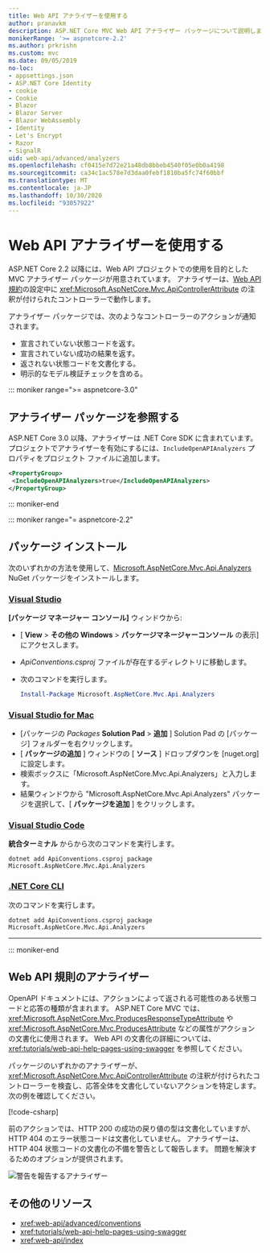 ```yaml
---
title: Web API アナライザーを使用する
author: pranavkm
description: ASP.NET Core MVC Web API アナライザー パッケージについて説明します。
monikerRange: '>= aspnetcore-2.2'
ms.author: prkrishn
ms.custom: mvc
ms.date: 09/05/2019
no-loc:
- appsettings.json
- ASP.NET Core Identity
- cookie
- Cookie
- Blazor
- Blazor Server
- Blazor WebAssembly
- Identity
- Let's Encrypt
- Razor
- SignalR
uid: web-api/advanced/analyzers
ms.openlocfilehash: cf0415e7d72e21a48db8bbeb4540f05e0b0a4198
ms.sourcegitcommit: ca34c1ac578e7d3daa0febf1810ba5fc74f60bbf
ms.translationtype: MT
ms.contentlocale: ja-JP
ms.lasthandoff: 10/30/2020
ms.locfileid: "93057922"
---
```

# <a name="use-web-api-analyzers"></a>Web API アナライザーを使用する

ASP.NET Core 2.2 以降には、Web API プロジェクトでの使用を目的とした MVC アナライザー パッケージが用意されています。 アナライザーは、[Web API 規約](xref:web-api/advanced/conventions)の設定中に <xref:Microsoft.AspNetCore.Mvc.ApiControllerAttribute> の注釈が付けられたコントローラーで動作します。

アナライザー パッケージでは、次のようなコントローラーのアクションが通知されます。

* 宣言されていない状態コードを返す。
* 宣言されていない成功の結果を返す。
* 返されない状態コードを文書化する。
* 明示的なモデル検証チェックを含める。

::: moniker range=">= aspnetcore-3.0"

## <a name="reference-the-analyzer-package"></a>アナライザー パッケージを参照する

ASP.NET Core 3.0 以降、アナライザーは .NET Core SDK に含まれています。 プロジェクトでアナライザーを有効にするには、`IncludeOpenAPIAnalyzers` プロパティをプロジェクト ファイルに追加します。

```xml
<PropertyGroup>
 <IncludeOpenAPIAnalyzers>true</IncludeOpenAPIAnalyzers>
</PropertyGroup>
```

::: moniker-end

::: moniker range="= aspnetcore-2.2"

## <a name="package-installation"></a>パッケージ インストール

次のいずれかの方法を使用して、[Microsoft.AspNetCore.Mvc.Api.Analyzers](https://www.nuget.org/packages/Microsoft.AspNetCore.Mvc.Api.Analyzers) NuGet パッケージをインストールします。

### <a name="visual-studio"></a>[Visual Studio](#tab/visual-studio)

**[パッケージ マネージャー コンソール]** ウィンドウから:
  * [ **View** > **その他の Windows** > **パッケージマネージャーコンソール** の表示] にアクセスします。
  * *ApiConventions.csproj* ファイルが存在するディレクトリに移動します。
  * 次のコマンドを実行します。

    ```powershell
    Install-Package Microsoft.AspNetCore.Mvc.Api.Analyzers
    ```

### <a name="visual-studio-for-mac"></a>[Visual Studio for Mac](#tab/visual-studio-mac)

* [パッケージの *Packages* **Solution Pad** > **追加** ] Solution Pad の [パッケージ] フォルダーを右クリックします。
* [ **パッケージの追加** ] ウィンドウの [ **ソース** ] ドロップダウンを [nuget.org] に設定します。
* 検索ボックスに「Microsoft.AspNetCore.Mvc.Api.Analyzers」と入力します。
* 結果ウィンドウから "Microsoft.AspNetCore.Mvc.Api.Analyzers" パッケージを選択して、[ **パッケージを追加** ] をクリックします。

### <a name="visual-studio-code"></a>[Visual Studio Code](#tab/visual-studio-code)

**統合ターミナル** からから次のコマンドを実行します。

```dotnetcli
dotnet add ApiConventions.csproj package Microsoft.AspNetCore.Mvc.Api.Analyzers
```

### <a name="net-core-cli"></a>[.NET Core CLI](#tab/netcore-cli)

次のコマンドを実行します。

```dotnetcli
dotnet add ApiConventions.csproj package Microsoft.AspNetCore.Mvc.Api.Analyzers
```

---

::: moniker-end

## <a name="analyzers-for-web-api-conventions"></a>Web API 規則のアナライザー

OpenAPI ドキュメントには、アクションによって返される可能性のある状態コードと応答の種類が含まれます。 ASP.NET Core MVC では、<xref:Microsoft.AspNetCore.Mvc.ProducesResponseTypeAttribute> や <xref:Microsoft.AspNetCore.Mvc.ProducesAttribute> などの属性がアクションの文書化に使用されます。 Web API の文書化の詳細については、<xref:tutorials/web-api-help-pages-using-swagger> を参照してください。

パッケージのいずれかのアナライザーが、<xref:Microsoft.AspNetCore.Mvc.ApiControllerAttribute> の注釈が付けられたコントローラーを検査し、応答全体を文書化していないアクションを特定します。 次の例を確認してください。

[!code-csharp[](conventions/sample/Controllers/ContactsController.cs?name=missing404docs&highlight=10)]

前のアクションでは、HTTP 200 の成功の戻り値の型は文書化していますが、HTTP 404 のエラー状態コードは文書化していません。 アナライザーは、HTTP 404 状態コードの文書化の不備を警告として報告します。 問題を解決するためのオプションが提供されます。

![警告を報告するアナライザー](conventions/_static/Analyzer.gif)

## <a name="additional-resources"></a>その他のリソース

* <xref:web-api/advanced/conventions>
* <xref:tutorials/web-api-help-pages-using-swagger>
* <xref:web-api/index>
